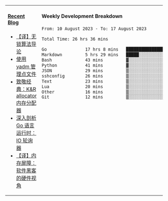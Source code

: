 <table width="960px">
<tr>
<td valign="top" width="50%">

#### <a href="https://www.kongjun18.me" target="_blank">Recent Blog</a>

<!-- BLOG-POST-LIST:START -->
- [【译】无锁算法导论](https://kongjun18.github.io/posts/2023/07/14/)
- [使用 yadm 管理点文件](https://kongjun18.github.io/posts/2023/04/07/)
- [致敬经典：K&amp;R allocator 内存分配器](https://kongjun18.github.io/posts/2022/12/12/)
- [深入剖析 Go 语言运行时：IO 轮询器](https://kongjun18.github.io/posts/2022/11/21/)
- [【译】内存屏障：软件黑客的硬件视角](https://kongjun18.github.io/posts/2022/11/03/)
<!-- BLOG-POST-LIST:END -->

</td>
<td valign="top" width="50%">

#### Weekly Development Breakdown

<!--START_SECTION:waka-->

```txt
From: 10 August 2023 - To: 17 August 2023

Total Time: 26 hrs 36 mins

Go               17 hrs 8 mins   ████████████████░░░░░░░░░   64.43 %
Markdown         5 hrs 29 mins   █████░░░░░░░░░░░░░░░░░░░░   20.61 %
Bash             43 mins         ▓░░░░░░░░░░░░░░░░░░░░░░░░   02.71 %
Python           41 mins         ▓░░░░░░░░░░░░░░░░░░░░░░░░   02.60 %
JSON             29 mins         ▒░░░░░░░░░░░░░░░░░░░░░░░░   01.87 %
sshconfig        26 mins         ▒░░░░░░░░░░░░░░░░░░░░░░░░   01.64 %
Text             23 mins         ▒░░░░░░░░░░░░░░░░░░░░░░░░   01.45 %
Lua              20 mins         ▒░░░░░░░░░░░░░░░░░░░░░░░░   01.25 %
Other            16 mins         ▒░░░░░░░░░░░░░░░░░░░░░░░░   01.05 %
Git              12 mins         ▒░░░░░░░░░░░░░░░░░░░░░░░░   00.77 %
```

<!--END_SECTION:waka-->
</td>
</tr>

</table>
